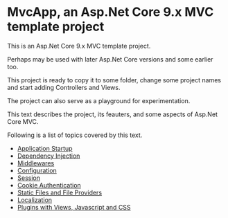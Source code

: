 # MvcApp, an Asp.Net Core 9.x MVC template project

This is an Asp.Net Core 9.x MVC template project. 

Perhaps may be used with later Asp.Net Core versions and some earlier too.

This project is ready to copy it to some folder, change some project names and start adding Controllers and Views.

The project can also serve as a playground for experimentation.

This text describes the project, its feauters, and some aspects of Asp.Net Core MVC.

Following is a list of topics covered by this text.

- [Application Startup](ApplicationStartup.md)
- [Dependency Injection](DependencyInjection.md)
- [Middlewares](Middlewares.md)
- [Configuration](Configuration.md)
- [Session](Session.md)
- [Cookie Authentication](CookieAuthentication.md)
- [Static Files and File Providers](StaticFilesAndFileProviders.md)
- [Localization](Localization.md)
- [Plugins with Views, Javascript and CSS](Plugins.md)
